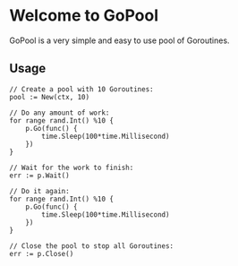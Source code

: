 # Welcome to GoPool

GoPool is a very simple and easy to use pool of Goroutines.

## Usage

```golang
// Create a pool with 10 Goroutines:
pool := New(ctx, 10)

// Do any amount of work:
for range rand.Int() %10 {
    p.Go(func() {
    	time.Sleep(100*time.Millisecond)
    })
}

// Wait for the work to finish:
err := p.Wait()

// Do it again:
for range rand.Int() %10 {
    p.Go(func() {
    	time.Sleep(100*time.Millisecond)
    })
}

// Close the pool to stop all Goroutines:
err := p.Close()
```
